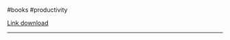 #books #productivity

[Link download]( https://docdrop.org/download_annotation_doc/How-to-Take-Smart-Notes-by-So%CC%88nke-Ahrens-40zol.pdf)

---


